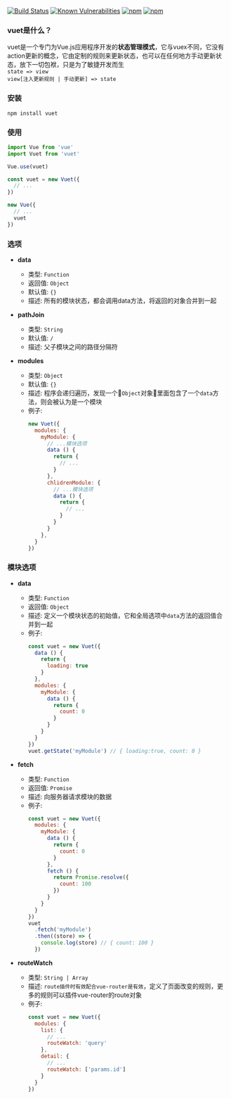 [![Build Status](https://travis-ci.org/medevicex/vuet.svg?branch=master)](https://travis-ci.org/medevicex/vuet)
[![Known Vulnerabilities](https://snyk.io/test/npm/vuet/badge.svg)](https://snyk.io/test/npm/vuet)
[![npm](https://img.shields.io/npm/v/vuet.svg?style=flat-square)](https://www.npmjs.com/package/vuet) 
[![npm](https://img.shields.io/npm/dt/vuet.svg?style=flat-square)](https://www.npmjs.com/package/vuet)

### vuet是什么？
vuet是一个专门为Vue.js应用程序开发的**状态管理模式**，它与vuex不同，它没有action更新的概念，它由定制的规则来更新状态，也可以在任何地方手动更新状态，放下一切包袱，只是为了敏捷开发而生  
`state => view `  
`view[注入更新规则 | 手动更新] => state`

### 安装
```
npm install vuet
```

### 使用
```javascript
import Vue from 'vue'
import Vuet from 'vuet'

Vue.use(vuet)

const vuet = new Vuet({
  // ...
})

new Vue({
  // ...
  vuet
})

```

### 选项
- **data**
  - 类型: `Function`
  - 返回值: `Object`
  - 默认值: `{}`
  - 描述: 所有的模块状态，都会调用data方法，将返回的对象合并到一起

- **pathJoin**

  - 类型: `String`
  - 默认值: `/`
  - 描述: 父子模块之间的路径分隔符

- **modules**
  - 类型: `Object`
  - 默认值: `{}`
  - 描述: 程序会递归遍历，发现一个`Object`对象里面包含了一个`data`方法，则会被认为是一个模块
  - 例子:
    ```javascript
    new Vuet({
      modules: {
        myModule: {
          // ...模块选项
          data () {
            return {
              // ...
            }
          },
          chlidrenModule: {
            // ...模块选项
            data () {
              return {
                // ...
              }
            }
          }
        },
      }
    })
    ```

### 模块选项

- **data**
  - 类型: `Function`
  - 返回值: `Object`
  - 描述: 定义一个模块状态的初始值，它和全局选项中`data`方法的返回值合并到一起
  - 例子:
    ```javascript
    const vuet = new Vuet({
      data () {
        return {
          loading: true
        }
      },
      modules: {
        myModule: {
          data () {
            return {
              count: 0
            }
          }
        }
      }
    })
    vuet.getState('myModule') // { loading:true, count: 0 }
    ```

- **fetch**
  - 类型: `Function`
  - 返回值: `Promise`
  - 描述: 向服务器请求模块的数据
  - 例子:
    ```javascript
    const vuet = new Vuet({
      modules: {
        myModule: {
          data () {
            return {
              count: 0
            }
          },
          fetch () {
            return Promise.resolve({
              count: 100
            })
          }
        }
      }
    })
    vuet
      .fetch('myModule')
      .then((store) => {
        console.log(store) // { count: 100 }
      })
    ```

 - **routeWatch**
    - 类型: `String | Array`
    - 描述: `route插件时有效配合vue-router是有效`，定义了页面改变的规则，更多的规则可以插件vue-router的route对象
    - 例子:
      ```javascript
      const vuet = new Vuet({
        modules: {
          list: {
            // ...
            routeWatch: 'query'
          },
          detail: {
            // ...
            routeWatch: ['params.id']
          }
        }
      })
      ```